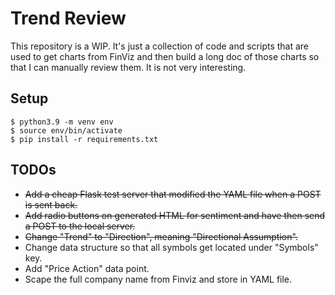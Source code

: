 # Trend Review

This repository is a WIP. It's just a collection of code and scripts that are
used to get charts from FinViz and then build a long doc of those charts so that
I can manually review them. It is not very interesting.


## Setup

```shell
$ python3.9 -m venv env
$ source env/bin/activate
$ pip install -r requirements.txt
```

## TODOs

* ~~Add a cheap Flask test server that modified the YAML file when a POST is sent back.~~
* ~~Add radio buttons on generated HTML for sentiment and have then send a POST to the local server.~~
* ~~Change "Trend" to "Direction", meaning "Directional Assumption".~~
* Change data structure so that all symbols get located under "Symbols" key.
* Add "Price Action" data point.
* Scape the full company name from Finviz and store in YAML file.
